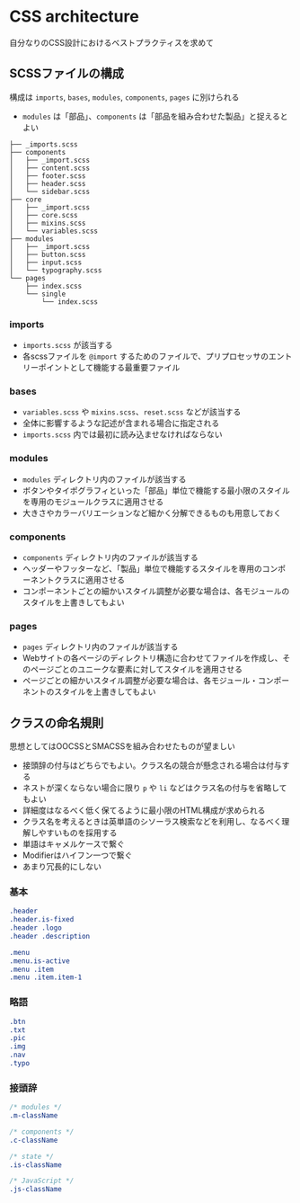 # CSS architecture

自分なりのCSS設計におけるベストプラクティスを求めて

## SCSSファイルの構成

構成は `imports`, `bases`, `modules`, `components`, `pages` に別けられる

- `modules` は「部品」、`components` は「部品を組み合わせた製品」と捉えるとよい

```
├── _imports.scss
├── components
│   ├── _import.scss
│   ├── content.scss
│   ├── footer.scss
│   ├── header.scss
│   └── sidebar.scss
├── core
│   ├── _import.scss
│   ├── core.scss
│   ├── mixins.scss
│   └── variables.scss
├── modules
│   ├── _import.scss
│   ├── button.scss
│   ├── input.scss
│   └── typography.scss
└── pages
    ├── index.scss
    └── single
        └── index.scss
```

### imports

- `imports.scss` が該当する
- 各scssファイルを `@import` するためのファイルで、プリプロセッサのエントリーポイントとして機能する最重要ファイル

### bases

- `variables.scss` や `mixins.scss`、`reset.scss` などが該当する
- 全体に影響するような記述が含まれる場合に指定される
- `imports.scss` 内では最初に読み込ませなければならない

### modules

- `modules` ディレクトリ内のファイルが該当する
- ボタンやタイポグラフィといった「部品」単位で機能する最小限のスタイルを専用のモジュールクラスに適用させる
- 大きさやカラーバリエーションなど細かく分解できるものも用意しておく

### components

- `components` ディレクトリ内のファイルが該当する
- ヘッダーやフッターなど、「製品」単位で機能するスタイルを専用のコンポーネントクラスに適用させる
- コンポーネントごとの細かいスタイル調整が必要な場合は、各モジュールのスタイルを上書きしてもよい

### pages

- `pages` ディレクトリ内のファイルが該当する
- Webサイトの各ページのディレクトリ構造に合わせてファイルを作成し、そのページごとのユニークな要素に対してスタイルを適用させる
- ページごとの細かいスタイル調整が必要な場合は、各モジュール・コンポーネントのスタイルを上書きしてもよい

## クラスの命名規則

思想としてはOOCSSとSMACSSを組み合わせたものが望ましい

- 接頭辞の付与はどちらでもよい。クラス名の競合が懸念される場合は付与する
- ネストが深くならない場合に限り `p` や `li` などはクラス名の付与を省略してもよい
- 詳細度はなるべく低く保てるように最小限のHTML構成が求められる
- クラス名を考えるときは英単語のシソーラス検索などを利用し、なるべく理解しやすいものを採用する
- 単語はキャメルケースで繋ぐ
- Modifierはハイフン一つで繋ぐ
- あまり冗長的にしない

### 基本

```css
.header
.header.is-fixed
.header .logo
.header .description

.menu
.menu.is-active
.menu .item
.menu .item.item-1
```

### 略語

```css
.btn
.txt
.pic
.img
.nav
.typo
```

### 接頭辞

```css
/* modules */
.m-className

/* components */
.c-className

/* state */
.is-className

/* JavaScript */
.js-className
```
